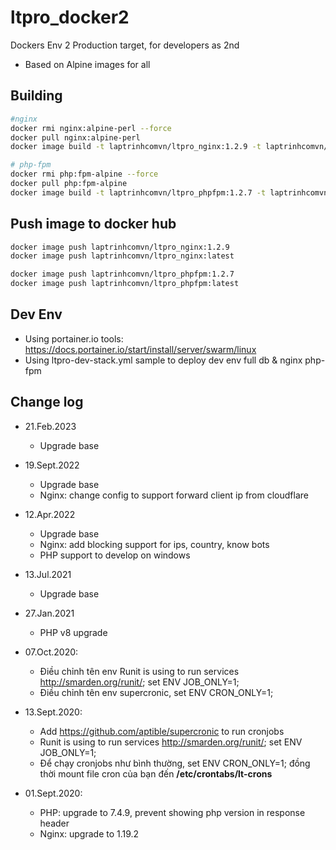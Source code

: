 # ltpro_docker2

Dockers Env 2 Production target, for developers as 2nd

- Based on Alpine images for all

## Building

```sh
#nginx
docker rmi nginx:alpine-perl --force
docker pull nginx:alpine-perl
docker image build -t laptrinhcomvn/ltpro_nginx:1.2.9 -t laptrinhcomvn/ltpro_nginx:latest -f Dockerfile_nginx .

# php-fpm
docker rmi php:fpm-alpine --force
docker pull php:fpm-alpine
docker image build -t laptrinhcomvn/ltpro_phpfpm:1.2.7 -t laptrinhcomvn/ltpro_phpfpm:latest -f Dockerfile_phpfpm .
```

## Push image to docker hub

```bash
docker image push laptrinhcomvn/ltpro_nginx:1.2.9
docker image push laptrinhcomvn/ltpro_nginx:latest

docker image push laptrinhcomvn/ltpro_phpfpm:1.2.7
docker image push laptrinhcomvn/ltpro_phpfpm:latest
```

## Dev Env

- Using portainer.io tools: https://docs.portainer.io/start/install/server/swarm/linux
- Using ltpro-dev-stack.yml sample to deploy dev env full db & nginx php-fpm


## Change log

- 21.Feb.2023
  - Upgrade base

- 19.Sept.2022
  - Upgrade base
  - Nginx: change config to support forward client ip from cloudflare

- 12.Apr.2022
  - Upgrade base
  - Nginx: add blocking support for ips, country, know bots
  - PHP support to develop on windows

- 13.Jul.2021
  - Upgrade base

- 27.Jan.2021
  - PHP v8 upgrade

- 07.Oct.2020:
  - Điều chỉnh tên env Runit is using to run services <http://smarden.org/runit/>; set ENV JOB_ONLY=1;
  - Điều chỉnh tên env supercronic, set ENV CRON_ONLY=1;

- 13.Sept.2020:
  - Add <https://github.com/aptible/supercronic> to run cronjobs
  - Runit is using to run services <http://smarden.org/runit/>; set ENV JOB_ONLY=1;
  - Để chạy cronjobs như bình thường, set ENV CRON_ONLY=1; đồng thời mount file cron của bạn đến **/etc/crontabs/lt-crons**

- 01.Sept.2020:
  - PHP: upgrade to 7.4.9, prevent showing php version in response header
  - Nginx: upgrade to 1.19.2
